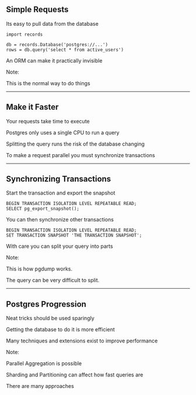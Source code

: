 ##  Simple Requests

Its easy to pull data from the database

    import records

    db = records.Database('postgres://...')
    rows = db.query('select * from active_users')

An ORM can make it practically invisible

Note:

This is the normal way to do things

---

##  Make it Faster

Your requests take time to execute

Postgres only uses a single CPU to run a query

Splitting the query runs the risk of the database changing

To make a request parallel you must synchronize transactions

---

##  Synchronizing Transactions

Start the transaction and export the snapshot

    BEGIN TRANSACTION ISOLATION LEVEL REPEATABLE READ;
    SELECT pg_export_snapshot();

You can then synchronize other transactions

    BEGIN TRANSACTION ISOLATION LEVEL REPEATABLE READ;
    SET TRANSACTION SNAPSHOT 'THE TRANSACTION SNAPSHOT';

With care you can split your query into parts

Note:

This is how pgdump works.

The query can be very difficult to split.

---

##  Postgres Progression

Neat tricks should be used sparingly

Getting the database to do it is more efficient

Many techniques and extensions exist to improve performance

Note:

Parallel Aggregation is possible

Sharding and Partitioning can affect how fast queries are

There are many approaches
